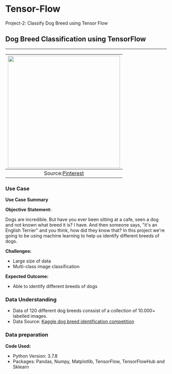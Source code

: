 # Tensor-Flow
Project-2: Classify Dog Breed using Tensor Flow
## **Dog Breed Classification using TensorFlow**
---

| <img src="../images/Japanese%20Spitz%20dog%20breed%20description%20and%20characteristics.jpg" width=350/> | 
|:--:| 
|Source:[Pinterest](https://www.pinterest.com.mx/pin/551409548117924718/)|

### **Use Case**

**Use Case Summary**

**Objective Statement:**

Dogs are incredible. But have you ever been sitting at a cafe, seen a dog and not known what breed it is? I have. And then someone says, "it's an English Terrier" and you think, how did they know that? In this project we're going to be using machine learning to help us identify different breeds of dogs.

**Challenges:**
* Large size of data
* Multi-class image classification

**Expected Outcome:**
  
* Able to identify different breeds of dogs

### **Data Understanding**

  * Data of 120 different dog breeds conssist of a collection of 10.000+ labelled images.
  * Data Source: [Kaggle dog breed identification competition](https://www.kaggle.com/c/dog-breed-identification/overview)

### **Data preparation**
**Code Used:**
  * Python Version: 3.7.8
  * Packages: Pandas, Numpy, Matplotlib, TensorFlow, TensorFlowHub and Sklearn


```python

```
